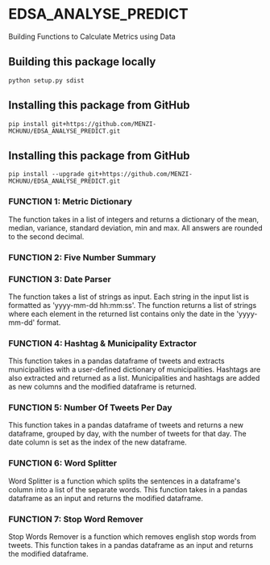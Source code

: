 # EDSA_ANALYSE_PREDICT
Building Functions to Calculate Metrics using Data

## Building this package locally
`python setup.py sdist`
## Installing this package from GitHub
`pip install git+https://github.com/MENZI-MCHUNU/EDSA_ANALYSE_PREDICT.git`
## Installing this package from GitHub
`pip install --upgrade git+https://github.com/MENZI-MCHUNU/EDSA_ANALYSE_PREDICT.git`

### FUNCTION 1: Metric Dictionary

The function takes in a list of integers and returns a dictionary of the mean, median, variance, standard deviation, min and max. All answers are rounded to the second decimal.

### FUNCTION 2: Five Number Summary

### FUNCTION 3: Date Parser

The function takes a list of strings as input.
Each string in the input list is formatted as 'yyyy-mm-dd hh:mm:ss'.
The function returns a list of strings where each element in the returned list contains only the date in the 'yyyy-mm-dd' format.

### FUNCTION 4: Hashtag & Municipality Extractor

This function takes in a pandas dataframe of tweets and
extracts municipalities with a user-defined dictionary of municipalities.
Hashtags are also extracted and returned as a list.
Municipalities and hashtags are added as new columns and
the modified dataframe is returned.

### FUNCTION 5: Number Of Tweets Per Day

This function takes in a pandas dataframe of tweets and
returns a new dataframe, grouped by day, with the number of tweets
for that day. The date column is set as the index of the new dataframe.

### FUNCTION 6: Word Splitter

Word Splitter is a function which splits the sentences
in a dataframe's column into a list of the separate words.
This function takes in a pandas dataframe as an input and
returns the modified dataframe.

### FUNCTION 7: Stop Word Remover

Stop Words Remover is a function which removes english stop words from tweets.
This function takes in a pandas dataframe as an input and
returns the modified dataframe.
